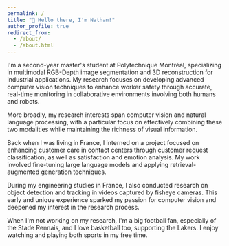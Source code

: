 ```yaml
---
permalink: /
title: "👋 Hello there, I'm Nathan!"
author_profile: true
redirect_from: 
  - /about/
  - /about.html
---
```


I'm a second-year master's student at Polytechnique Montréal, specializing in multimodal RGB-Depth image segmentation and 3D reconstruction for industrial applications. My research focuses on developing advanced computer vision techniques to enhance worker safety through accurate, real-time monitoring in collaborative environments involving both humans and robots.

More broadly, my research interests span computer vision and natural language processing, with a particular focus on effectively combining these two modalities while maintaining the richness of visual information.

Back when I was living in France, I interned on a project focused on enhancing customer care in contact centers through customer request classification, as well as satisfaction and emotion analysis. My work involved fine-tuning large language models and applying retrieval-augmented generation techniques.

During my engineering studies in France, I also conducted research on object detection and tracking in videos captured by fisheye cameras. This early and unique experience sparked my passion for computer vision and deepened my interest in the research process.

When I'm not working on my research, I'm a big football fan, especially of the Stade Rennais, and I love basketball too, supporting the Lakers. I enjoy watching and playing both sports in my free time.

